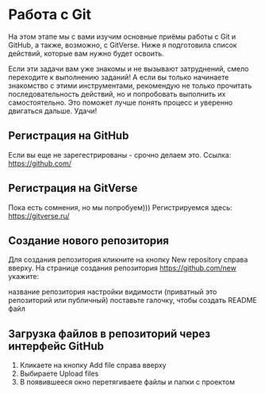 # Работа с Git
На этом этапе мы с вами изучим основные приёмы работы с Git и GitHub, а также, возможно, с GitVerse. Ниже я подготовила список действий, которые вам нужно будет освоить.

Если эти задачи вам уже знакомы и не вызывают затруднений, смело переходите к выполнению заданий! А если вы только начинаете знакомство с этими инструментами, рекомендую не только прочитать последовательность действий, но и попробовать выполнить их самостоятельно. Это поможет лучше понять процесс и уверенно двигаться дальше. Удачи!
## Регистрация на GitHub 
Если вы еще не зарегестрированы - срочно делаем это. Ссылка: https://github.com/
## Регистрация на GitVerse
Пока есть сомнения, но мы попробуем))) Регистрируемся здесь: https://gitverse.ru/
## Создание нового репозитория
Для cоздания репозитория кликните на кнопку New repository справа вверху. На странице создания репозитория https://github.com/new укажите:

название репозитория
настройки видимости (приватный это репозиторий или публичный)
поставьте галочку, чтобы создать README файл
## Загрузка файлов в репозиторий через интерфейс GitHub
1. Кликаете на кнопку Add file справа вверху
2. Выбираете Upload files
3. В появившееся окно перетягиваете файлы и папки с проектом
